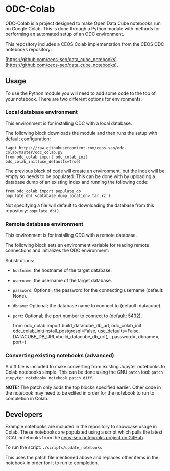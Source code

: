 # ODC-Colab
ODC-Colab is a project designed to make Open Data Cube notebooks run on Google
Colab. This is done through a Python module with methods for performing an
automated setup of an ODC environment.

This repository includes a CEOS Colab implementation from the CEOS ODC
notebooks repository:

[https://github.com/ceos-seo/data_cube_notebooks](https://github.com/ceos-seo/data_cube_notebooks).

## Usage
To use the Python module you will need to add some code to the top of your
notebook. There are two different options for environments.
### Local database environment
This environment is for installing ODC with a local database.

The following block downloads the module and then runs the setup with default
configuration:

	!wget https://raw.githubusercontent.com/ceos-seo/odc-colab/master/odc_colab.py
	from odc_colab import odc_colab_init
	odc_colab_init(use_defaults=True)

The previous block of code will create an environment, but the index will be
empty so needs to be populated. This can be done with by uploading a database
dump of an existing index and running the following code:

	from odc_colab import populate_db
	populate_db('<database_dump_location>.tar.xz')

Not specifying a file will default to downloading the database from this
repository: `populate_db()`.

### Remote database environment
This environment is for installing ODC with a remote database.

The following block sets an environment variable for reading remote connections and initializes the
ODC environment:

Substitutions:
* `hostname`: the hostname of the target database.
* `username`: the username of the target database.
* `password`: Optional; the password for the connecting username (default: None).
* `dbname`: Optional; the database name to connect to (default: datacube).
* `port`: Optional; the port number to connect to (default: 5432).

	from odc_colab import build_datacube_db_url, odc_colab_init
	odc_colab_init(install_postgresql=False, use_defaults=False,
				   DATACUBE_DB_URL=build_datacube_db_url(<hostname>, <username>, password=<password>,
														 dbname=<dbname>, port=<port>)


### Converting existing notebooks (advanced)
A diff file is included to make converting from existing Jupyter notebooks to
Colab notebooks simple. This can be done using the GNU `patch` tool: `patch
<jupyter_notebook> notebook_patch.diff`.

**NOTE:** The patch only adds the top blocks specified earlier. Other code in
the notebook may need to be edited in order for the notebook to run to
completion in Colab.

## Developers
Example notebooks are included in the repository to showcase usage in Colab.
These notebooks are populated using a script which pulls the latest DCAL
notebooks from the [ceos-seo notebooks project on
GitHub](https://github.com/ceos-seo/data_cube_notebooks.git).

To run the script: `./scripts/update_notebooks`

This uses the patch file mentioned above and replaces other items in the
notebook in order for it to run to completion.
